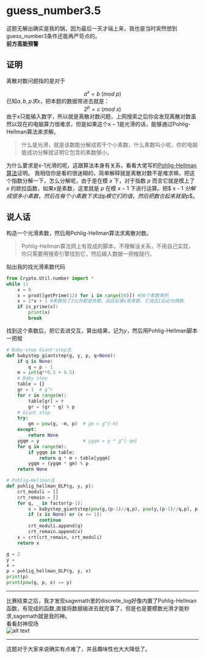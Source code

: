 # guess_number3.5
这题无解出确实是我的锅，因为最后一天才端上来，我也是当时突然想到guess_number3条件还能再严苛点的。  
**前方高能预警**  
## 证明

离散对数问题指的是对于<div align="center">
$a^{x} = b \ (mod \ p)$</div>
已知$a,b,p求x$，把本题的数据带进去就是：<div align="center">
$2^{p} =  c \ (mod \ x)$</div>
由于$x$只能输入数字，所以就是离散对数问题，上网搜索之后你会发现离散对数虽然以现在的电脑算力很难求，但是如果这个$x-1$是光滑的话，能够通过Pohlig-Hellman算法来求解。  
> 什么是光滑，就是该数能分解成若干个小素数，什么素数叫小呢，你的电脑能成功分解就证明它包含的素数够小。  

为什么要求是x-1光滑的呢，这跟算法本身有关系，看看大佬写的[Pohlig-Hellman算法](https://lazzzaro.github.io/2020/05/07/crypto-%E7%A6%BB%E6%95%A3%E5%AF%B9%E6%95%B0/#Pohlig-Hellman%E7%AE%97%E6%B3%95)证明。
我相信你是看的很迷糊的，简单解释就是离散对数不是难求嘛，把这个指数分解一下，怎么分解呢，由于是在模 $x$ 下，对于指数 $p$ 而言它就是模上了 $x$ 的欧拉函数，如果$x$是素数，这里就是 $p$ 在模 $x - 1$ 下进行运算。把$ x - 1 $分解成很多小素数，然后在每个小素数下求出$p$模它们的值，然后把数合起来就是$p$。 

## 说人话
构造一个光滑素数，然后用Pohlig-Hellman算法求离散对数。


> Pohlig-Hellman算法网上有现成的脚本，不理解没关系，不用自己实现，你只需要用搜索引擎找到它，然后输入数据一把梭就行。 

贴出我的找光滑素数代码
```python
from Crypto.Util.number import *
while 1:
    x = 0
    x = prod([getPrime(12) for i in range(50)]) #50个素数乘积
    x = 2*x + 1 #素数除了2以外都是奇数，因此如果x是素数，它减去1后必为偶数
    if is_prime(x):
        print(x)
        break
```
找到这个素数后，把它丢进交互，算出结果，记为$y$，然后用Pohlig-Hellman脚本一把梭
```python
# Baby-step Giant-step法
def babystep_giantstep(g, y, p, q=None):
    if q is None:
        q = p - 1
    m = int(q**0.5 + 0.5)
    # Baby step
    table = {}
    gr = 1  # g^r
    for r in range(m):
        table[gr] = r
        gr = (gr * g) % p
    # Giant step
    try:
        gm = pow(g, -m, p)  # gm = g^{-m}
    except:
        return None
    ygqm = y                # ygqm = y * g^{-qm}
    for q in range(m):
        if ygqm in table:
            return q * m + table[ygqm]
        ygqm = (ygqm * gm) % p
    return None

# Pohlig–Hellman法
def pohlig_hellman_DLP(g, y, p):
    crt_moduli = []
    crt_remain = []
    for q, _ in factor(p-1):
        x = babystep_giantstep(pow(g,(p-1)//q,p), pow(y,(p-1)//q,p), p, q)
        if (x is None) or (x <= 1):
            continue
        crt_moduli.append(q)
        crt_remain.append(x)
    x = crt(crt_remain, crt_moduli)
    return x

g = 2
y = 
x = 
p = pohlig_hellman_DLP(g, y, x)
print(p)
print(pow(g, p, x) == y)
```

---
比赛结束之后，我才发现sagemath里的discrete_log好像内置了Pohlig-Hellman函数，有现成的函数,直接将数据输进去就完事了，但是也是要模数光滑才能秒求,sagemath就是我的神。  
看看封神现场  
![alt text](./image/e872860549c28ac7137bdf04bb6533a.png)  

---
这题对于大家来说确实有点难了，并且趣味性也大大降低了。

